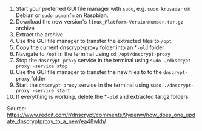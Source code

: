 1. Start your preferred GUI file manager with `sudo`, e.g. `sudo krusader` on Debian or `sudo pcmanfm` on Raspbian.
2. Download the new version's `linux_Platform-VersionNumber.tar.gz` archive
3. Extract the archive
4. Use the GUI file manager to transfer the extracted files to `/opt`
5. Copy the current dnscrypt-proxy folder into an \*`-old` folder
6. Navigate to `/opt` in the terminal using `cd /opt/dnscrypt-proxy`
7. Stop the `dnscrypt-proxy` service in the terminal using `sudo ./dnscrypt-proxy -service stop`
8. Use the GUI file manager to transfer the new files to to the `dnscrypt-proxy` folder
9. Start the `dnscrypt-proxy` service in the terminal using `sudo ./dnscrypt-proxy -service start`
10. If everything is working, delete the \*`-old` and extracted tar.gz folders

Source:
https://www.reddit.com/r/dnscrypt/comments/9ypenw/how_does_one_update_dnscryptproxy_to_a_new/ea48wkh/